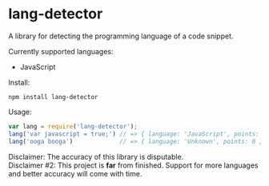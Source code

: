 lang-detector
=====
A library for detecting the programming language of a code snippet.

Currently supported languages:
* JavaScript

Install:
```
npm install lang-detector
```

Usage:
```JavaScript
var lang = require('lang-detector');
lang('var javascript = true;') // => { language: 'JavaScript', points: 1 }
lang('ooga booga')             // => { language: 'Unknown', points: 0 }
```

Disclaimer: The accuracy of this library is disputable.<br>
Disclaimer #2: This project is <b>far</b> from finished. Support for more languages and better accuracy will come with time.